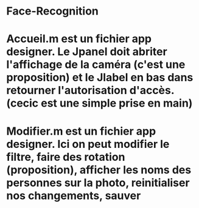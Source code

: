 # Face-Recognition

# Accueil.m est un fichier app designer. Le Jpanel doit abriter l'affichage de la caméra (c'est une proposition) et le Jlabel en bas dans retourner l'autorisation d'accès. (cecic est une simple prise en main)
# Modifier.m est un fichier app designer. Ici on peut modifier le filtre, faire des rotation (proposition), afficher les noms des personnes sur la photo, reinitialiser nos changements, sauver
